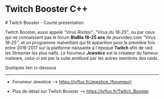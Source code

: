 <h1>Twitch Booster C++</h1>
# Twitch Booster - Courte présentation

Twitch Booster, aussi appelé _"Virus Risitas"_, _"Virus du 18-25"_, ou par ceux qui ne connaissent pas le forum **BlaBla 18-25 ans** de jeuxvideo.com _"Virus 18-25"_, et un programme malveillant qui fit apparition pour la première fois entre 2016-2017 sur la platforme naissante à l'époque **Twitch** afin de raid les Streamer les plus naïfs.
Le forumeur **_Jewstice_** est le créateur du fameux malware, celui-ci est par la suite amélioré par les autres membres des raids.


Quelques lien ci-dessous
_____________________________________________
- Forumeur Jewstice --> https://jvflux.fr/Jewstice_(forumeur)


- Plus de détail sur Twitch Booster --> https://jvflux.fr/Twitch_Booster
